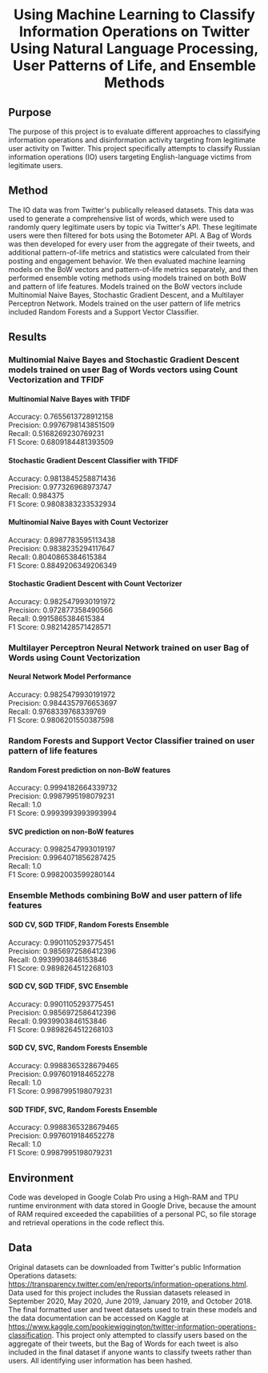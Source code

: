 <div align="center"><h1>Using Machine Learning to Classify Information Operations on Twitter Using Natural Language Processing, User Patterns of Life, and Ensemble Methods</h1></div>

## Purpose
The purpose of this project is to evaluate different approaches to classifying information operations and disinformation activity targeting from legitimate user activity on Twitter. This project specifically attempts to classify Russian information operations (IO) users targeting English-language victims from legitimate users.

## Method
The IO data was from Twitter's publically released datasets. This data was used to generate a comprehensive list of words, which were used to randomly query legitimate users by topic via Twitter's API. These legitimate users were then filtered for bots using the Botometer API. A Bag of Words was then developed for every user from the aggregate of their tweets, and additional pattern-of-life metrics and statistics were calculated from their posting and engagement behavior. We then evaluated machine learning models on the BoW vectors and pattern-of-life metrics separately, and then performed ensemble voting methods using models trained on both BoW and pattern of life features. Models trained on the BoW vectors include Multinomial Naive Bayes, Stochastic Gradient Descent, and a Multilayer Perceptron Network. Models trained on the user pattern of life metrics included Random Forests and a Support Vector Classifier.

## Results

### Multinomial Naive Bayes and Stochastic Gradient Descent models trained on user Bag of Words vectors using Count Vectorization and TFIDF

#### Multinomial Naive Bayes with TFIDF

Accuracy:  0.7655613728912158  
Precision:  0.9976798143851509  
Recall:  0.5168269230769231  
F1 Score: 0.6809184481393509


#### Stochastic Gradient Descent Classifier with TFIDF

Accuracy:  0.9813845258871436  
Precision:  0.977326968973747  
Recall:  0.984375  
F1 Score: 0.9808383233532934


#### Multinomial Naive Bayes with Count Vectorizer

Accuracy:  0.8987783595113438  
Precision:  0.9838235294117647  
Recall:  0.8040865384615384  
F1 Score: 0.8849206349206349


#### Stochastic Gradient Descent with Count Vectorizer

Accuracy:  0.9825479930191972  
Precision:  0.972877358490566  
Recall:  0.9915865384615384  
F1 Score: 0.9821428571428571

### Multilayer Perceptron Neural Network trained on user Bag of Words using Count Vectorization

#### Neural Network Model Performance

Accuracy:  0.9825479930191972  
Precision:  0.9844357976653697  
Recall:  0.9768339768339769  
F1 Score: 0.9806201550387598

### Random Forests and Support Vector Classifier trained on user pattern of life features

#### Random Forest prediction on non-BoW features

Accuracy:  0.9994182664339732  
Precision:  0.9987995198079231  
Recall:  1.0  
F1 Score: 0.9993993993993994


#### SVC prediction on non-BoW features

Accuracy:  0.9982547993019197  
Precision:  0.9964071856287425  
Recall:  1.0  
F1 Score: 0.9982003599280144

### Ensemble Methods combining BoW and user pattern of life features

#### SGD CV, SGD TFIDF, Random Forests Ensemble

Accuracy:  0.9901105293775451  
Precision:  0.9856972586412396  
Recall:  0.9939903846153846  
F1 Score: 0.9898264512268103

#### SGD CV, SGD TFIDF, SVC Ensemble

Accuracy:  0.9901105293775451  
Precision:  0.9856972586412396  
Recall:  0.9939903846153846  
F1 Score: 0.9898264512268103

#### SGD CV, SVC, Random Forests Ensemble

Accuracy:  0.9988365328679465  
Precision:  0.9976019184652278  
Recall:  1.0  
F1 Score: 0.9987995198079231

#### SGD TFIDF, SVC, Random Forests Ensemble

Accuracy:  0.9988365328679465  
Precision:  0.9976019184652278  
Recall:  1.0  
F1 Score: 0.9987995198079231

## Environment 
Code was developed in Google Colab Pro using a High-RAM and TPU runtime environment with data stored in Google Drive, because the amount of RAM required exceeded the capabilities of a personal PC, so file storage and retrieval operations in the code reflect this.

## Data
Original datasets can be downloaded from Twitter's public Information Operations datasets: https://transparency.twitter.com/en/reports/information-operations.html. Data used for this project includes the Russian datasets released in September 2020, May 2020, June 2019, January 2019, and October 2018. The final formatted user and tweet datasets used to train these models and the data documentation can be accessed on Kaggle at https://www.kaggle.com/pookiewiggington/twitter-information-operations-classification. This project only attempted to classify users based on the aggregate of their tweets, but the Bag of Words for each tweet is also included in the final dataset if anyone wants to classify tweets rather than users. All identifying user information has been hashed.
